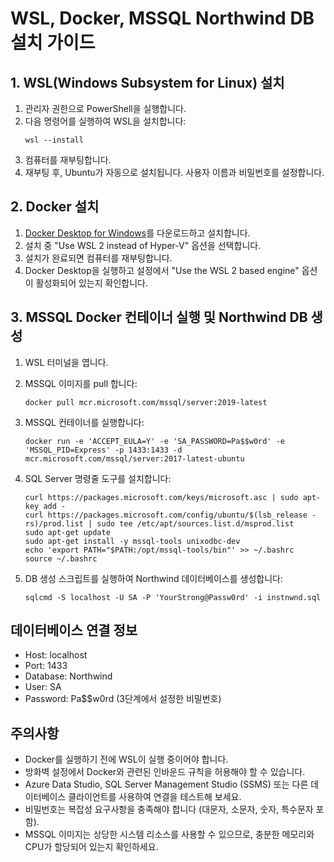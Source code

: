 # WSL, Docker, MSSQL Northwind DB 설치 가이드

## 1. WSL(Windows Subsystem for Linux) 설치

1. 관리자 권한으로 PowerShell을 실행합니다.
2. 다음 명령어를 실행하여 WSL을 설치합니다:
   ```
   wsl --install
   ```
3. 컴퓨터를 재부팅합니다.
4. 재부팅 후, Ubuntu가 자동으로 설치됩니다. 사용자 이름과 비밀번호를 설정합니다.

## 2. Docker 설치

1. [Docker Desktop for Windows](https://www.docker.com/products/docker-desktop)를 다운로드하고 설치합니다.
2. 설치 중 "Use WSL 2 instead of Hyper-V" 옵션을 선택합니다.
3. 설치가 완료되면 컴퓨터를 재부팅합니다.
4. Docker Desktop을 실행하고 설정에서 "Use the WSL 2 based engine" 옵션이 활성화되어 있는지 확인합니다.

## 3. MSSQL Docker 컨테이너 실행 및 Northwind DB 생성

1. WSL 터미널을 엽니다.

2. MSSQL 이미지를 pull 합니다:
   ```
   docker pull mcr.microsoft.com/mssql/server:2019-latest
   ```

3. MSSQL 컨테이너를 실행합니다:
   ```
   docker run -e 'ACCEPT_EULA=Y' -e 'SA_PASSWORD=Pa$$w0rd' -e 'MSSQL_PID=Express' -p 1433:1433 -d mcr.microsoft.com/mssql/server:2017-latest-ubuntu
   ```

4. SQL Server 명령줄 도구를 설치합니다:
   ```
   curl https://packages.microsoft.com/keys/microsoft.asc | sudo apt-key add -
   curl https://packages.microsoft.com/config/ubuntu/$(lsb_release -rs)/prod.list | sudo tee /etc/apt/sources.list.d/msprod.list
   sudo apt-get update
   sudo apt-get install -y mssql-tools unixodbc-dev
   echo 'export PATH="$PATH:/opt/mssql-tools/bin"' >> ~/.bashrc
   source ~/.bashrc
   ```

5. DB 생성 스크립트를 실행하여 Northwind 데이터베이스를 생성합니다:
   ```
   sqlcmd -S localhost -U SA -P 'YourStrong@Passw0rd' -i instnwnd.sql
   ```

## 데이터베이스 연결 정보

- Host: localhost
- Port: 1433
- Database: Northwind
- User: SA
- Password: Pa$$w0rd (3단계에서 설정한 비밀번호)

## 주의사항

- Docker를 실행하기 전에 WSL이 실행 중이어야 합니다.
- 방화벽 설정에서 Docker와 관련된 인바운드 규칙을 허용해야 할 수 있습니다.
- Azure Data Studio, SQL Server Management Studio (SSMS) 또는 다른 데이터베이스 클라이언트를 사용하여 연결을 테스트해 보세요.
- 비밀번호는 복잡성 요구사항을 충족해야 합니다 (대문자, 소문자, 숫자, 특수문자 포함).
- MSSQL 이미지는 상당한 시스템 리소스를 사용할 수 있으므로, 충분한 메모리와 CPU가 할당되어 있는지 확인하세요.
